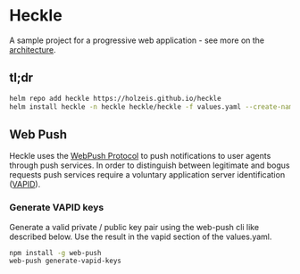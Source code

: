 # Heckle

A sample project for a progressive web application - see more on the [architecture](architecture/README.md).

## tl;dr

```bash
helm repo add heckle https://holzeis.github.io/heckle
helm install heckle -n heckle heckle/heckle -f values.yaml --create-namespace # create your own values.yaml
```

## Web Push

Heckle uses the [WebPush Protocol](https://datatracker.ietf.org/doc/html/draft-ietf-webpush-protocol) to push notifications to user agents through push services. In order to distinguish between legitimate and bogus requests push services require a voluntary application server identification ([VAPID](https://datatracker.ietf.org/doc/html/draft-thomson-webpush-vapid)).


### Generate VAPID keys

Generate a valid private / public key pair using the web-push cli like described below. Use the result in the vapid section of the values.yaml.

```bash
npm install -g web-push
web-push generate-vapid-keys
```
